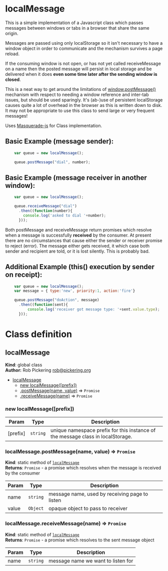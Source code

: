 # localMessage

This is a simple implementation of a Javascript class which
passes messages between windows or tabs in a browser that share the same origin.

Messages are passed using only localStorage so it isn't necessary to have a
window object in order to communicate and the mechanism survives a page reload.

If the consuming window is not open, or has not yet called receiveMessage on a name
then the posted message will persist in local storage and be delivered when
it does **even some time later after the sending window is closed**.

This is a neat way to get around the limitations of [window.postMessage()](https://developer.mozilla.org/en-US/docs/Web/API/Window/postMessage)
mechanism with respect to needing a window reference and inter-tab issues, but
should be used sparingly. It's (ab-)use of persistent localStorage causes quite
a lot of overhead in the browser as this is written down to disk.
It may not be appropriate to use this class to send large or very frequent messages!

Uses [Masquerade-js](https://github.com/ipcortex/Masquerade-JS) for Class implementation.



## Basic Example (message sender):
```javascript
    var queue = new localMessage();

    queue.postMessage("dial", number);
```

## Basic Example (message receiver in another window):
```javascript
    var queue = new localMessage();

    queue.receiveMessage("dial")
      .then((function(number){
        console.log('asked to dial '+number);
      }));
```

Both postMessage and receiveMessage return promises which resolve when a message is
successfully **received** by the consumer. At present there are no circumstances that
cause either the sender or receiver promise to reject (error). The message either
gets received, it which case both sender and recipient are told, or it is lost silently.
This is probably bad.

## Additional Example (this() execution by sender on receipt):
```javascript
    var queue = new localMessage();
    var message = { type:'new', priority:1, action:'fire'}

    queue.postMessage("doAction", message)
      .then((function(sent){
          console.log('receiver got message type: '+sent.value.type);
      }));
```
# Class definition
<a name="localMessage"></a>
## localMessage
**Kind**: global class  
**Author:** Rob Pickering rob@pickering.org  

* [localMessage](#localMessage)
    * [new localMessage([prefix])](#new_localMessage_new)
    * [.postMessage(name, value)](#localMessage.postMessage) ⇒ <code>Promise</code>
    * [.receiveMessage(name)](#localMessage.receiveMessage) ⇒ <code>Promise</code>

<a name="new_localMessage_new"></a>
### new localMessage([prefix])

| Param | Type | Description |
| --- | --- | --- |
| [prefix] | <code>string</code> | unique namespace prefix for this  instance of the message class in localStorage. |

<a name="localMessage.postMessage"></a>
### localMessage.postMessage(name, value) ⇒ <code>Promise</code>
**Kind**: static method of <code>[localMessage](#localMessage)</code>  
**Returns**: <code>Promise</code> - a promise which resolves when the message is
  received by the consumer  

| Param | Type | Description |
| --- | --- | --- |
| name | <code>string</code> | message name, used by receiving page to listen |
| value | <code>Object</code> | opaque object to pass to receiver |

<a name="localMessage.receiveMessage"></a>
### localMessage.receiveMessage(name) ⇒ <code>Promise</code>
**Kind**: static method of <code>[localMessage](#localMessage)</code>  
**Returns**: <code>Promise</code> - a promise which resolves to the sent message object  

| Param | Type | Description |
| --- | --- | --- |
| name | <code>string</code> | message name we want to listen for |

